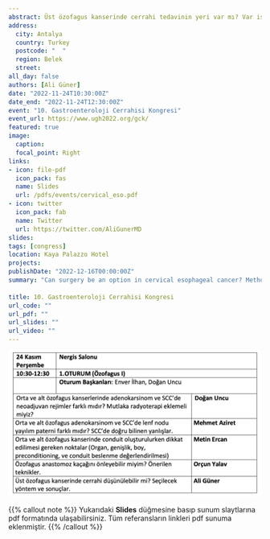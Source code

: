 ```yaml
---
abstract: Üst özofagus kanserinde cerrahi tedavinin yeri var mı? Var ise ne zaman yapılmalı üzerine bir sunum
address:
  city: Antalya
  country: Turkey
  postcode: "  "
  region: Belek
  street: 
all_day: false
authors: [Ali Güner]
date: "2022-11-24T10:30:00Z"
date_end: "2022-11-24T12:30:00Z"
event: "10. Gastroenteroloji Cerrahisi Kongresi"
event_url: https://www.ugh2022.org/gck/
featured: true
image:
  caption: 
  focal_point: Right
links:
- icon: file-pdf
  icon_pack: fas
  name: Slides
  url: /pdfs/events/cervical_eso.pdf
- icon: twitter
  icon_pack: fab
  name: Twitter
  url: https://twitter.com/AliGunerMD
slides:
tags: [congress]
location: Kaya Palazzo Hotel
projects:
publishDate: "2022-12-16T00:00:00Z"
summary: "Can surgery be an option in cervical esophageal cancer? Methods to be chosen and outcomes"

title: 10. Gastroenteroloji Cerrahisi Kongresi
url_code: ""
url_pdf: ""
url_slides: ""
url_video: ""
---
```


![Oturum programı](images/ugh_01.png)

{{% callout note %}}
Yukarıdaki **Slides** düğmesine basıp sunum slaytlarına pdf formatında ulaşabilirsiniz. Tüm referansların linkleri pdf sunuma eklenmiştir.
{{% /callout %}}
